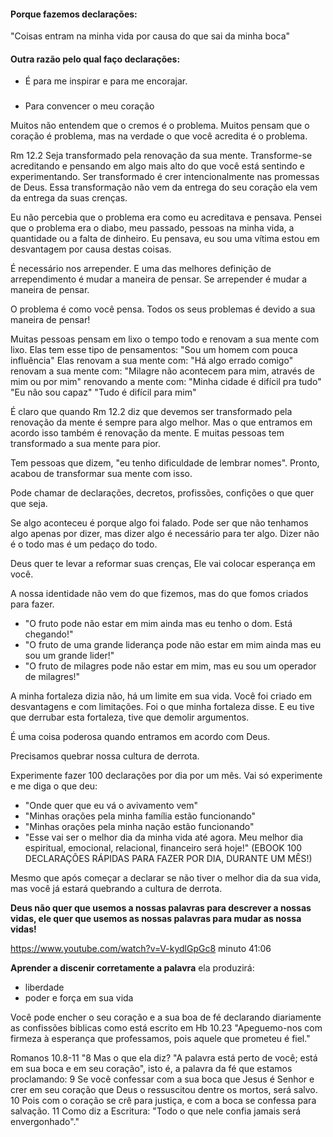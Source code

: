 #### Porque fazemos declarações:
"Coisas entram na minha vida por causa do que sai da minha boca"

#### Outra razão pelo qual faço declarações:
- É para me inspirar e para me encorajar. 

### 
- Para convencer o meu coração


Muitos não entendem que o cremos é o problema. Muitos pensam que o coração é problema, mas na verdade o que você acredita é o problema.

Rm 12.2 Seja transformado pela renovação da sua mente. Transforme-se acreditando e pensando em algo mais alto do que você está sentindo e experimentando. Ser transformado é crer intencionalmente nas promessas de Deus. Essa transformação não vem da entrega do seu coração ela vem da entrega da suas crenças.

Eu não percebia que o problema era como eu acreditava e pensava. Pensei que o problema era o diabo, meu passado, pessoas na minha vida, a quantidade ou a falta de dinheiro. Eu pensava, eu sou uma vítima estou em desvantagem por causa destas coisas.

É necessário nos arrepender. E uma das melhores definição de arrependimento é mudar a maneira de pensar. Se arrepender é mudar a maneira de pensar.

O problema é como você pensa. Todos os seus problemas é devido a sua maneira de pensar!

Muitas pessoas pensam em lixo o tempo todo e renovam a sua mente com lixo. Elas tem esse tipo de pensamentos:
"Sou um homem com pouca influência"
Elas renovam a sua mente com:
"Há algo errado comigo"
renovam a sua mente com:
"Milagre não acontecem para mim, através de mim ou por mim"
renovando a mente com:
"Minha cidade é difícil pra tudo"
"Eu não sou capaz"
"Tudo é difícil para mim"

É claro que quando Rm 12.2 diz que devemos ser transformado pela renovação da mente é sempre para algo melhor. Mas o que entramos em acordo isso também é renovação da mente. E muitas pessoas tem transformado a sua mente para pior.

Tem pessoas que dizem, "eu tenho dificuldade de lembrar nomes". Pronto, acabou de transformar sua mente com isso. 

Pode chamar de declarações, decretos, profissões, confições o que quer que seja. 

Se algo aconteceu é porque algo foi falado. Pode ser que não tenhamos algo apenas por dizer, mas dizer algo é necessário para ter algo. Dizer não é o todo mas é um pedaço do todo.

Deus quer te levar a reformar suas crenças, Ele vai colocar esperança em você.

A nossa identidade não vem do que fizemos, mas do que fomos criados para fazer.

- "O fruto pode não estar em mim ainda mas eu tenho o dom. Está chegando!"
- "O fruto de uma grande liderança pode não estar em mim ainda mas eu sou um grande lider!"
- "O fruto de milagres pode não estar em mim, mas eu sou um operador de milagres!"

A minha fortaleza dizia não, há um limite em sua vida. Você foi criado em desvantagens e com limitações. Foi o que minha fortaleza disse. E eu tive que derrubar esta fortaleza, tive que demolir argumentos.

É uma coisa poderosa quando entramos em acordo com Deus.

Precisamos quebrar nossa cultura de derrota. 

Experimente fazer 100 declarações por dia por um mês. Vai só experimente e me diga o que deu:
- "Onde quer que eu vá o avivamento vem"
- "Minhas orações pela minha família estão funcionando"
- "Minhas orações pela minha nação estão funcionando"
- "Esse vai ser o melhor dia da minha vida até agora. Meu melhor dia espiritual, emocional, relacional, financeiro será hoje!"
(EBOOK 100 DECLARAÇÕES RÁPIDAS PARA FAZER POR DIA, DURANTE UM MÊS!)

Mesmo que após começar a declarar se não tiver o melhor dia da sua vida, mas você já estará quebrando a cultura de derrota.

**Deus não quer que usemos a nossas palavras para descrever a nossas vidas, ele quer que usemos as nossas palavras para mudar as nossa vidas!**


https://www.youtube.com/watch?v=V-kydlGpGc8
minuto 41:06

**Aprender a discenir corretamente a palavra** ela produzirá:
- liberdade 
- poder e força em sua vida

Você pode encher o seu coração e a sua boa de fé declarando diariamente as confissões biblicas como está escrito em Hb 10.23 "Apeguemo-nos com firmeza à esperança que professamos, pois aquele que prometeu é fiel."

Romanos 10.8-11 "8 Mas o que ela diz? "A palavra está perto de você; está em sua boca e em seu coração", isto é, a palavra da fé que estamos proclamando: 9 Se você confessar com a sua boca que Jesus é Senhor e crer em seu coração que Deus o ressuscitou dentre os mortos, será salvo. 10 Pois com o coração se crê para justiça, e com a boca se confessa para salvação.
11 Como diz a Escritura: "Todo o que nele confia jamais será envergonhado"."